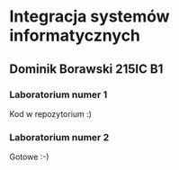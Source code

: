 # Integracja systemów informatycznych
## Dominik Borawski 215IC B1
### Laboratorium numer 1

Kod w repozytorium :)

### Laboratorium numer 2

Gotowe :-)
